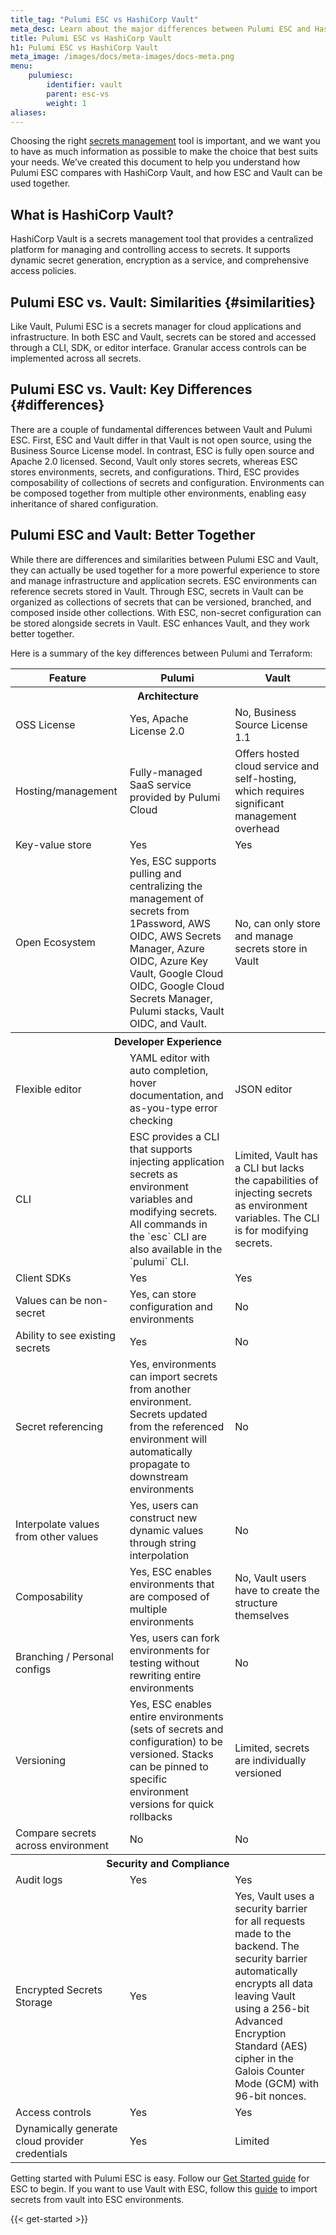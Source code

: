 ```yaml
---
title_tag: "Pulumi ESC vs HashiCorp Vault"
meta_desc: Learn about the major differences between Pulumi ESC and HashiCorp Vault.
title: Pulumi ESC vs HashiCorp Vault
h1: Pulumi ESC vs HashiCorp Vault
meta_image: /images/docs/meta-images/docs-meta.png
menu:
    pulumiesc:
        identifier: vault
        parent: esc-vs
        weight: 1
aliases:
---
```


<style>
    main table {
        font-size: 0.94em;
    }

    main table th,
    main table td {
        width: 33.3%;
    }
</style>

Choosing the right [secrets management](/what-is/what-is-secrets-management/) tool is important, and we want you to have as much information as possible to make the choice that best suits your needs. We’ve created this document to help you understand how Pulumi ESC compares with HashiCorp Vault, and how ESC and Vault can be used together.

## What is HashiCorp Vault?

HashiCorp Vault is a secrets management tool that provides a centralized platform for managing and controlling access to secrets. It supports dynamic secret generation, encryption as a service, and comprehensive access policies.

## Pulumi ESC vs. Vault: Similarities {#similarities}

Like Vault, Pulumi ESC is a secrets manager for cloud applications and infrastructure. In both ESC and Vault, secrets can be stored and accessed through a CLI, SDK, or editor interface. Granular access controls can be implemented across all secrets.

## Pulumi ESC vs. Vault: Key Differences {#differences}

There are a couple of fundamental differences between Vault and Pulumi ESC. First, ESC and Vault differ in that Vault is not open source, using the Business Source License model. In contrast, ESC is fully open source and Apache 2.0 licensed. Second, Vault only stores secrets, whereas ESC stores environments, secrets, and configurations. Third, ESC provides composability of collections of secrets and configuration. Environments can be composed together from multiple other environments, enabling easy inheritance of shared configuration.

## Pulumi ESC and Vault:  Better Together

While there are differences and similarities between Pulumi ESC and Vault, they can actually be used together for a more powerful experience to store and manage infrastructure and application secrets. ESC environments can reference secrets stored in Vault. Through ESC, secrets in Vault can be organized as collections of secrets that can be versioned, branched, and composed inside other collections. With ESC, non-secret configuration can be stored alongside secrets in Vault. ESC enhances Vault, and they work better together.

Here is a summary of the key differences between Pulumi and Terraform:

<table>
    <tr>
        <th>Feature</th>
        <th>Pulumi</th>
        <th>Vault</th>
    </tr>
    <tr>
        <th colspan=3>Architecture</th>
    </tr>
    <tr>
        <td>OSS License</td>
        <td>Yes, Apache License 2.0</td>
        <td>No, Business Source License 1.1</td>
    </tr>
    <tr>
        <td>Hosting/management</td>
        <td>Fully-managed SaaS service provided by Pulumi Cloud</td>
        <td>Offers hosted cloud service and self-hosting, which requires significant management overhead</td>
    </tr>
    <tr>
        <td>Key-value store</td>
        <td>Yes</td>
        <td>Yes</td>
    </tr>
    <tr>
        <td>Open Ecosystem</td>
        <td>Yes, ESC supports pulling and centralizing the management of secrets from 1Password, AWS OIDC, AWS Secrets Manager, Azure OIDC, Azure Key Vault, Google Cloud OIDC, Google Cloud Secrets Manager, Pulumi stacks, Vault OIDC, and Vault.</td>
        <td>No, can only store and manage secrets store in Vault</td>
    </tr>
    <tr>
        <th colspan=3>Developer Experience</th>
    </tr>
    <tr>
        <td>Flexible editor</td>
        <td>YAML editor with auto completion, hover documentation, and as-you-type error checking</td>
        <td>JSON editor</td>
    </tr>
    <tr>
        <td>CLI</td>
        <td>ESC provides a CLI that supports injecting application secrets as environment variables and modifying secrets. All commands in the `esc` CLI are also available in the `pulumi` CLI.</td>
        <td>Limited, Vault has a CLI but lacks the capabilities of injecting secrets as environment variables. The CLI is for modifying secrets. </td>
    </tr>
    <tr>
        <td>Client SDKs</td>
        <td>Yes</td>
        <td>Yes</td>
    </tr>
    <tr>
        <td>Values can be non-secret</td>
        <td>Yes, can store configuration and environments</td>
        <td>No</td>
    </tr>
    <tr>
        <td>Ability to see existing secrets</td>
        <td>Yes</td>
        <td>No</td>
    </tr>
    <tr>
        <td>Secret referencing</td>
        <td>Yes, environments can import secrets from another environment. Secrets updated from the referenced environment will automatically propagate to downstream environments</td>
        <td>No</td>
    </tr>
    <tr>
        <td>Interpolate values from other values</td>
        <td>Yes, users can construct new dynamic values through string interpolation</td>
        <td>No</td>
    </tr>
    <tr>
        <td>Composability</td>
        <td>Yes, ESC enables environments that are composed of multiple environments</td>
        <td>No, Vault users have to create the structure themselves</td>
    </tr>
    <tr>
        <td>Branching / Personal configs</td>
        <td>Yes, users can fork environments for testing without rewriting entire environments</td>
        <td>No</td>
    </tr>
    <tr>
        <td>Versioning</td>
        <td>Yes, ESC enables entire environments (sets of secrets and configuration) to be versioned. Stacks can be pinned to specific environment versions for quick rollbacks</td>
        <td>Limited, secrets are individually versioned</td>
    </tr>
    <tr>
        <td>Compare secrets across environment</td>
        <td>No</td>
        <td>No</td>
    </tr>
    <tr>
        <th colspan=3>Security and Compliance</th>
    </tr>
    <tr>
        <td>Audit logs</td>
        <td>Yes</td>
        <td>Yes</td>
    </tr>
    <tr>
        <td>Encrypted Secrets Storage</td>
        <td>Yes</td>
        <td>Yes, Vault uses a security barrier for all requests made to the backend. The security barrier automatically encrypts all data leaving Vault using a 256-bit Advanced Encryption Standard (AES) cipher in the Galois Counter Mode (GCM) with 96-bit nonces.</td>
    </tr>
    <tr>
        <td>Access controls</td>
        <td>Yes</td>
        <td>Yes</td>
    </tr>
    <tr>
        <td>Dynamically generate cloud provider credentials</td>
        <td>Yes</td>
        <td>Limited</td>
    </tr>
</table>

Getting started with Pulumi ESC is easy. Follow our [Get Started guide](/docs/esc/get-started/) for ESC to begin. If you want to use Vault with ESC, follow this [guide](/docs/esc/providers/vault-secrets/) to import secrets from vault into ESC environments.

{{< get-started >}}
